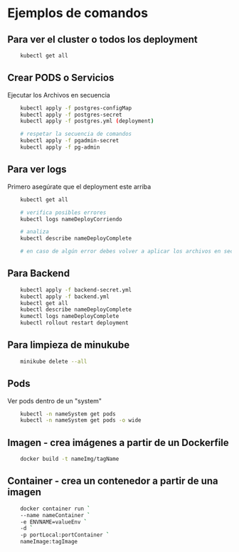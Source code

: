 # Ejemplos de comandos

## Para ver el cluster o todos los deployment

```bash
    kubectl get all
```

## Crear PODS o Servicios

 Ejecutar los Archivos en secuencia

```bash
    kubectl apply -f postgres-configMap
    kubectl apply -f postgres-secret
    kubectl apply -f postgres.yml (deployment)

    # respetar la secuencia de comandos
    kubectl apply -f pgadmin-secret
    kubectl apply -f pg-admin
```

## Para ver logs

Primero asegúrate que el deployment este arriba

```bash
    kubectl get all

    # verifica posibles errores
    kubectl logs nameDeployCorriendo

    # analiza
    kubectl describe nameDeployComplete

    # en caso de algún error debes volver a aplicar los archivos en secuencia ln/8
```

## Para Backend

```bash
    kubectl apply -f backend-secret.yml
    kubectl apply -f backend.yml
    kubectl get all
    kubectl describe nameDeployComplete
    kumectl logs nameDeployComplete
    kubectl rollout restart deployment
```

## Para limpieza de minukube

```bash
    minikube delete --all
```

## Pods

Ver pods dentro de un "system"

```bash
    kubectl -n nameSystem get pods
    kubectl -n nameSystem get pods -o wide
```

## Imagen - crea imágenes a partir de un Dockerfile

```bash
    docker build -t nameImg/tagName
```

## Container - crea un contenedor a partir de una imagen

```bash
    docker container run `
    --name nameContainer `
    -e ENVNAME=valueEnv `
    -d `
    -p portLocal:portContainer `
    nameImage:tagImage
```
